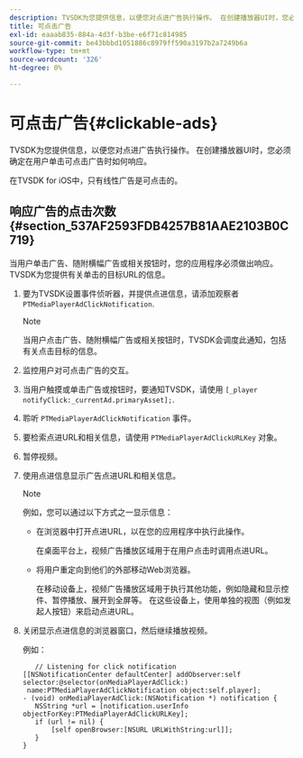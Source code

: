 ```yaml
---
description: TVSDK为您提供信息，以便您对点进广告执行操作。 在创建播放器UI时，您必须确定在用户单击可点击广告时如何响应。
title: 可点击广告
exl-id: eaaab835-884a-4d3f-b3be-e6f71c814985
source-git-commit: be43bbbd1051886c8979ff590a3197b2a7249b6a
workflow-type: tm+mt
source-wordcount: '326'
ht-degree: 0%

---
```


# 可点击广告{#clickable-ads}

TVSDK为您提供信息，以便您对点进广告执行操作。 在创建播放器UI时，您必须确定在用户单击可点击广告时如何响应。

在TVSDK for iOS中，只有线性广告是可点击的。

## 响应广告的点击次数 {#section_537AF2593FDB4257B81AAE2103B0C719}

当用户单击广告、随附横幅广告或相关按钮时，您的应用程序必须做出响应。 TVSDK为您提供有关单击的目标URL的信息。

1. 要为TVSDK设置事件侦听器，并提供点进信息，请添加观察者 `PTMediaPlayerAdClickNotification`.

   >[!NOTE]
   >
   >当用户点击广告、随附横幅广告或相关按钮时，TVSDK会调度此通知，包括有关点击目标的信息。

1. 监控用户对可点击广告的交互。
1. 当用户触摸或单击广告或按钮时，要通知TVSDK，请使用 `[_player notifyClick:_currentAd.primaryAsset];`.
1. 聆听 `PTMediaPlayerAdClickNotification` 事件。
1. 要检索点进URL和相关信息，请使用 `PTMediaPlayerAdClickURLKey` 对象。
1. 暂停视频。
1. 使用点进信息显示广告点进URL和相关信息。

   >[!NOTE]
   >
   >例如，您可以通过以下方式之一显示信息：

   * 在浏览器中打开点进URL，以在您的应用程序中执行此操作。

      在桌面平台上，视频广告播放区域用于在用户点击时调用点进URL。
   * 将用户重定向到他们的外部移动Web浏览器。

      在移动设备上，视频广告播放区域用于执行其他功能，例如隐藏和显示控件、暂停播放、展开到全屏等。 在这些设备上，使用单独的视图（例如发起人按钮）来启动点进URL。

1. 关闭显示点进信息的浏览器窗口，然后继续播放视频。

   例如：

   ```
      // Listening for click notification  
   [[NSNotificationCenter defaultCenter] addObserver:self selector:@selector(onMediaPlayerAdClick:)  
    name:PTMediaPlayerAdClickNotification object:self.player]; 
   - (void) onMediaPlayerAdClick:(NSNotification *) notification { 
      NSString *url = [notification.userInfo objectForKey:PTMediaPlayerAdClickURLKey];  
      if (url != nil) { 
          [self openBrowser:[NSURL URLWithString:url]]; 
      } 
   } 
   ```

